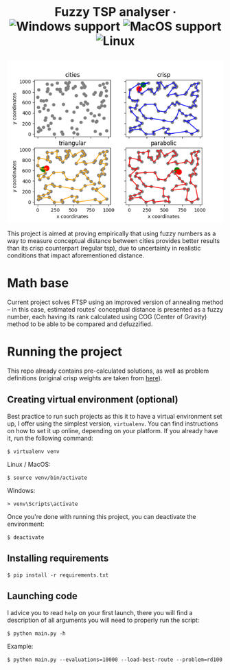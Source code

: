 # <p align="center">Fuzzy TSP analyser ∙ ![Windows support](https://badgen.net/badge/icon/Windows?icon=windows&label) ![MacOS support](https://badgen.net/badge/icon/MacOS?icon=apple&label) ![Linux](https://badgen.net/badge/icon/Linux?icon=gnome&label)</p>

<p align="center"><img src="images/solution.png" alt="Solutions example"/></p>

This project is aimed at proving empirically that using fuzzy numbers as a way to measure conceptual distance between cities provides better results than its crisp counterpart (regular tsp), due to uncertainty in realistic conditions that impact aforementioned distance.

# Math base

Current project solves FTSP using an improved version of annealing method – in this case, estimated routes' conceptual distance is presented as a fuzzy number, each having its rank calculated using COG (Center of Gravity) method to be able to be compared and defuzzified.

# Running the project

This repo already contains pre-calculated solutions, as well as problem definitions (original crisp weights are taken from [here](https://tsplib95.readthedocs.io/en/stable/pages/usage.html#loading-problems)).

## Creating virtual environment (optional)

Best practice to run such projects as this it to have a virtual environment set up, I offer using the simplest version, `virtualenv`. You can find instructions on how to set it up online, depending on your platform. If you already have it, run the following command:

    $ virtualenv venv
    
Linux / MacOS:

    $ source venv/bin/activate

Windows:
 
    > venv\Scripts\activate

Once you're done with running this project, you can deactivate the environment:

    $ deactivate
    
## Installing requirements

    $ pip install -r requirements.txt

## Launching code

I advice you to read `help` on your first launch, there you will find a description of all arguments you will need to properly run the script:

    $ python main.py -h

Example:

    $ python main.py --evaluations=10000 --load-best-route --problem=rd100

